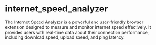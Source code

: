 # internet_speed_analyzer
The Internet Speed Analyzer is a powerful and user-friendly browser extension designed to measure and monitor internet speed effectively. It provides users with real-time data about their connection performance, including download speed, upload speed, and ping latency. 
